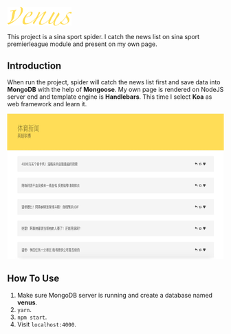<p><img width="150" src="https://raw.githubusercontent.com/iampomelo/venus/master/description/venus.png"></p>
This project is a sina sport spider. I catch the news list on sina sport premierleague module and present on my own page.

## Introduction
When run the project, spider will catch the news list first and save data into **MongoDB** with the help of **Mongoose**.
My own page is rendered on NodeJS server end and template engine is **Handlebars**.
This time I select **Koa** as web framework and learn it.

<p align="center"><img height="340" src="https://raw.githubusercontent.com/iampomelo/venus/master/description/venus.jpg"></p>

## How To Use
1. Make sure MongoDB server is running and create a database named **venus**.
2. ``yarn``.
3. ``npm start``.
4. Visit ``localhost:4000``.